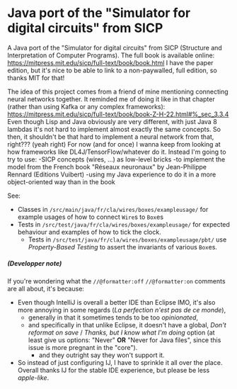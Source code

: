 # Java port of the "Simulator for digital circuits" from SICP
A Java port of the "Simulator for digital circuits" from SICP (Structure and Interpretation of Computer Programs).
The full book is available online: https://mitpress.mit.edu/sicp/full-text/book/book.html
I have the paper edition, but it's nice to be able to link to a non-paywalled, full edition, so thanks MIT for that!

The idea of this project comes from a friend of mine mentioning connecting neural networks together.
It reminded me of doing it like in that chapter (rather than using Kafka or any complex frameworks): https://mitpress.mit.edu/sicp/full-text/book/book-Z-H-22.html#%_sec_3.3.4
Even though Lisp and Java obviously are very different, with just Java 8 lambdas it's not hard to implement almost exactly the same concepts.
So then, it shouldn't be that hard to implement a neural network from that, right??? (yeah right) 
For now (and for once) I wanna keep from looking at how frameworks like DL4J/TensorFlow/whatever do it.
Instead I'm going to try to use: 
    -SICP concepts (wires, ...) as low-level bricks 
    -to implement the model from the French book "Réseaux neuronaux" by Jean-Philippe Rennard (Editions Vuibert) 
    -using my Java experience to do it in a more object-oriented way than in the book    
 
See:
 - Classes in `/src/main/java/fr/cla/wires/boxes/exampleusage/` for example usages of how to connect `Wire`s to `Box`es
 - Tests in `/src/test/java/fr/cla/wires/boxes/exampleusage/` for expected behaviour and examples of how to tick the clock. 
    - Tests in `/src/test/java/fr/cla/wires/boxes/exampleusage/pbt/` use *Property-Based Testing* to assert the invariants of various `Box`es. 







##### (Developper note)
If you're wondering what the `//@formatter:off` `//@formatter:on` comments are all about, it's because: 
 - Even though IntelliJ is overall a better IDE than Eclipse IMO, it's also more annoying in some regards (*La perfection n'est pas de ce monde*),
    - generally in that it sometimes tends to be too *opinionated*,
    - and specifically in that unlike Eclipse, it doesn't have a global, *Don't reformat on save* / *Thanks, but I know what I'm doing* option (at least give us options: "Never" __OR__ "Never for Java files", since this issue is more pregnant in the "core").
        - and they outright say they won't support it.
 - So instead of just configuring IJ, I have to sprinkle it all over the place. 
Overall thanks IJ for the stable IDE experience, but please be less *apple-like*. 
